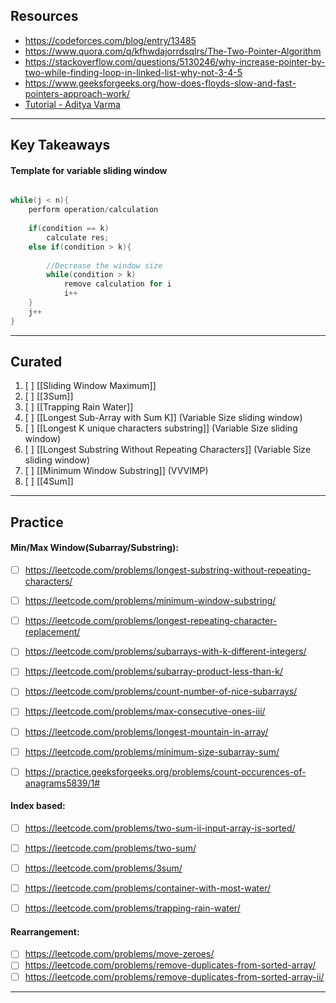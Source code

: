 ## Resources

- https://codeforces.com/blog/entry/13485
- https://www.quora.com/q/kfhwdajorrdsqlrs/The-Two-Pointer-Algorithm
- https://stackoverflow.com/questions/5130246/why-increase-pointer-by-two-while-finding-loop-in-linked-list-why-not-3-4-5
- https://www.geeksforgeeks.org/how-does-floyds-slow-and-fast-pointers-approach-work/
- [Tutorial - Aditya Varma](https://www.youtube.com/playlist?list=PL_z_8CaSLPWeM8BDJmIYDaoQ5zuwyxnfj)


---

## Key Takeaways

#### Template for variable sliding window

```cpp

while(j < n){
	perform operation/calculation
	
	if(condition == k) 
		calculate res;
	else if(condition > k){
		
		//Decrease the window size
		while(condition > k)
			remove calculation for i
			i++
	}
	j++
}

```


---
## Curated
1. [ ] [[Sliding Window Maximum]]
2. [ ] [[3Sum]]
3. [ ] [[Trapping Rain Water]]
4. [ ] [[Longest Sub-Array with Sum K]] (Variable Size sliding window)
5. [ ] [[Longest K unique characters substring]] (Variable Size sliding window)
6. [ ] [[Longest Substring Without Repeating Characters]] (Variable Size sliding window)
7. [ ] [[Minimum Window Substring]] (VVVIMP)
8. [ ] [[4Sum]]

---

## Practice

#### Min/Max Window(Subarray/Substring):
- [ ] https://leetcode.com/problems/longest-substring-without-repeating-characters/
- [ ] https://leetcode.com/problems/minimum-window-substring/
- [ ] https://leetcode.com/problems/longest-repeating-character-replacement/
- [ ] https://leetcode.com/problems/subarrays-with-k-different-integers/
- [ ] https://leetcode.com/problems/subarray-product-less-than-k/
- [ ] https://leetcode.com/problems/count-number-of-nice-subarrays/
- [ ] https://leetcode.com/problems/max-consecutive-ones-iii/
- [ ] https://leetcode.com/problems/longest-mountain-in-array/
- [ ] https://leetcode.com/problems/minimum-size-subarray-sum/
- [ ] https://practice.geeksforgeeks.org/problems/count-occurences-of-anagrams5839/1#


#### Index based:
- [ ] https://leetcode.com/problems/two-sum-ii-input-array-is-sorted/
- [ ] https://leetcode.com/problems/two-sum/
- [ ] https://leetcode.com/problems/3sum/
- [ ] https://leetcode.com/problems/container-with-most-water/
- [ ] https://leetcode.com/problems/trapping-rain-water/


#### Rearrangement:
- [ ] https://leetcode.com/problems/move-zeroes/
- [ ] https://leetcode.com/problems/remove-duplicates-from-sorted-array/
- [ ] https://leetcode.com/problems/remove-duplicates-from-sorted-array-ii/

---

